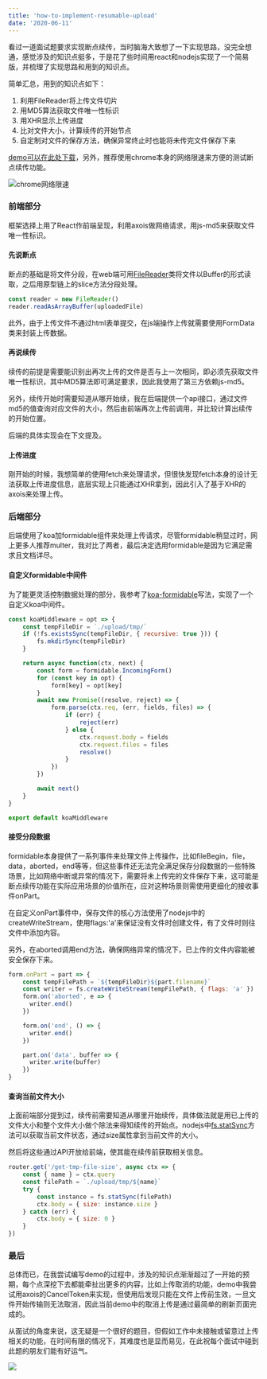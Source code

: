 ```yaml
--- 
title: 'how-to-implement-resumable-upload' 
date: '2020-06-11'
--- 
```


看过一道面试题要求实现断点续传，当时脑海大致想了一下实现思路，没完全想通，感觉涉及的知识点挺多，于是花了些时间用react和nodejs实现了一个简易版，并梳理了实现思路和用到的知识点。

简单汇总，用到的知识点如下：

1. 利用FileReader将上传文件切片
2. 用MD5算法获取文件唯一性标识
3. 用XHR显示上传进度
4. 比对文件大小，计算续传的开始节点
5. 自定制对文件的保存方法，确保异常终止时也能将未传完文件保存下来

[demo可以在此处下载](https://github.com/twomeetings/resumable-upload-demo)，另外，推荐使用chrome本身的网络限速来方便的测试断点续传功能。

![chrome网络限速](https://user-gold-cdn.xitu.io/2020/6/11/172a060c655071e1?w=1338&h=510&f=png&s=179173)

### 前端部分

框架选择上用了React作前端呈现，利用axois做网络请求，用js-md5来获取文件唯一性标识。

#### 先说断点

断点的基础是将文件分段，在web端可用[FileReader](https://developer.mozilla.org/zh-CN/docs/Web/API/FileReader)类将文件以Buffer的形式读取，之后用原型链上的slice方法分段处理。

``` javascript
const reader = new FileReader()
reader.readAsArrayBuffer(uploadedFile)
```

此外，由于上传文件不通过html表单提交，在js端操作上传就需要使用FormData类来封装上传数据。

#### 再说续传

续传的前提是需要能识别出再次上传的文件是否与上一次相同，即必须先获取文件唯一性标识，其中MD5算法即可满足要求，因此我使用了第三方依赖js-md5。

另外，续传开始时需要知道从哪开始续，我在后端提供一个api接口，通过文件md5的值查询对应文件的大小，然后由前端再次上传前调用，并比较计算出续传的开始位置。

后端的具体实现会在下文提及。

#### 上传进度
刚开始的时候，我想简单的使用fetch来处理请求，但很快发现fetch本身的设计无法获取上传进度信息，底层实现上只能通过XHR拿到，因此引入了基于XHR的axois来处理上传。


### 后端部分
后端使用了koa加formidable组件来处理上传请求，尽管formidable稍显过时，网上更多人推荐multer，我对比了两者，最后决定选用formidable是因为它满足需求且文档详尽。

#### 自定义formidable中间件
为了能更灵活控制数据处理的部分，我参考了[koa-formidable](https://github.com/rkusa/koa-formidable/blob/master/index.js)写法，实现了一个自定义koa中间件。

``` javascript
const koaMiddleware = opt => {
	const tempFileDir = `./upload/tmp/`
	if (!fs.existsSync(tempFileDir, { recursive: true })) {
		fs.mkdirSync(tempFileDir)
	}

	return async function(ctx, next) {
		const form = formidable.IncomingForm()
		for (const key in opt) {
			form[key] = opt[key]
		}
		await new Promise((resolve, reject) => {
			form.parse(ctx.req, (err, fields, files) => {
				if (err) {
					reject(err)
				} else {
					ctx.request.body = fields
					ctx.request.files = files
					resolve()
				}
			})
		})

		await next()
	}
}

export default koaMiddleware
```

#### 接受分段数据
formidable本身提供了一系列事件来处理文件上传操作，比如fileBegin，file，data，aborted，end等等，但这些事件还无法完全满足保存分段数据的一些特殊场景，比如网络中断或异常的情况下，需要将未上传完的文件保存下来，这可能是断点续传功能在实际应用场景的价值所在，应对这种场景则需使用更细化的接收事件onPart。

在自定义onPart事件中，保存文件的核心方法使用了nodejs中的createWriteStream，使用flags:'a'来保证没有文件时创建文件，有了文件时则往文件中添加内容。

另外，在aborted调用end方法，确保网络异常的情况下，已上传的文件内容能被安全保存下来。

``` javascript
form.onPart = part => {
	const tempFilePath = `${tempFileDir}${part.filename}`
	const writer = fs.createWriteStream(tempFilePath, { flags: 'a' })
	form.on('aborted', e => {
	  writer.end()
	})

	form.on('end', () => {
	  writer.end()
	})

	part.on('data', buffer => {
	  writer.write(buffer)
	})
}
```


#### 查询当前文件大小
上面前端部分提到过，续传前需要知道从哪里开始续传，具体做法就是用已上传的文件大小和整个文件大小做个除法来得知续传的开始点。nodejs中[fs.statSync](https://nodejs.org/dist/latest-v12.x/docs/api/fs.html#fs_fs_stat_path_options_callback)方法可以获取当前文件状态，通过size属性拿到当前文件的大小。

然后将这些通过API开放给前端，使其能在续传前获取相关信息。
``` javascript
router.get('/get-tmp-file-size', async ctx => {
	const { name } = ctx.query
	const filePath = `./upload/tmp/${name}`
	try {
		const instance = fs.statSync(filePath)
		ctx.body = { size: instance.size }
	} catch (err) {
		ctx.body = { size: 0 }
	}
})
```

### 最后

总体而已，在我尝试编写demo的过程中，涉及的知识点渐渐超过了一开始的预期，每个点深挖下去都能牵扯出更多的内容，比如上传取消的功能，demo中我尝试用axois的CancelToken来实现，但使用后发现只能在文件上传前生效，一旦文件开始传输则无法取消，因此当前demo中的取消上传是通过最简单的刷新页面完成的。

从面试的角度来说，这无疑是一个很好的题目，但假如工作中未接触或留意过上传相关的功能，在时间有限的情况下，其难度也是显而易见，在此祝每个面试中碰到此题的朋友们能有好运气。



![](https://user-gold-cdn.xitu.io/2020/7/1/17308d9b3a7761ec?w=1702&h=806&f=png&s=162909)